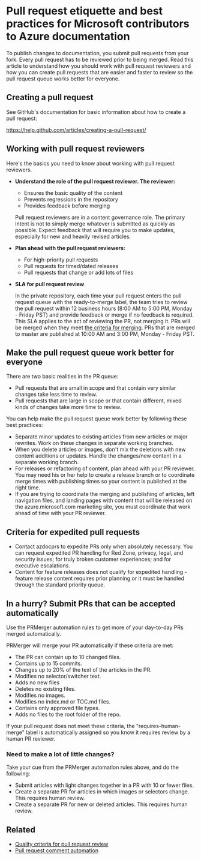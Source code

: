 # Pull request etiquette and best practices for Microsoft contributors to Azure documentation
To publish changes to documentation, you submit pull requests from your fork. Every pull request has to be reviewed prior to being merged. Read this article to understand how you should work with pull request reviewers and how you can create pull requests that are easier and faster to review so the pull request queue works better for everyone.

## Creating a pull request
See GitHub's documentation for basic information about how to create a pull request:

https://help.github.com/articles/creating-a-pull-request/

## Working with pull request reviewers
Here's the basics you need to know about working with pull request reviewers.

* <b>Understand the role of the pull request reviewer. The reviewer:</b>
  
  * Ensures the basic quality of the content
  * Prevents regressions in the repository
  * Provides feedback before merging
  
  Pull request reviewers are in a content governance role. The primary intent is not to simply merge whatever is submitted as quickly as possible. Expect feedback that will require you to make updates, especially for new and heavily revised articles.
* <b>Plan ahead with the pull request reviewers:</b>
  
  * For high-priority pull requests
  * Pull requests for timed/dated releases
  * Pull requests that change or add lots of files
* <b>SLA for pull request review</b>
  
  In the private repository, each time your pull request enters the pull request queue with the ready-to-merge label, the team tries to review the pull request within 12 business hours (8:00 AM to 5:00 PM, Monday - Friday PST) and provide feedback or merge if no feedback is required. This SLA applies to the act of reviewing the PR, not merging it. PRs will be merged when they meet [the criteria for merging](contributor-guide-pr-criteria.md). PRs that are merged to master are published at 10:00 AM and 3:00 PM, Monday - Friday PST.

## Make the pull request queue work better for everyone
There are two basic realities in the PR queue:

* Pull requests that are small in scope and that contain very similar changes take less time to review.
* Pull requests that are large in scope or that contain different, mixed kinds of changes take more time to review.

You can help make the pull request queue work better by following these best practices:

* Separate minor updates to existing articles from new articles or major rewrites. Work on these changes in separate working branches.
* When you delete articles or images, don't mix the deletions with new content additions or updates. Handle the changes/new content in a separate working branch.
* For releases or refactoring of content, plan ahead with your PR reviewer. You may need his or her help to create a release branch or to coordinate merge times with publishing times so your content is published at the right time.
* If you are trying to coordinate the merging and publishing of articles, left navigation files, and landing pages with content that will be released on the azure.microsoft.com marketing site, you must coordinate that work ahead of time with your PR reviewer.

## Criteria for expedited pull requests
* Contact azdocprs to expedite PRs only when absolutely necessary. You can request expedited PR handling for Red Zone, privacy, legal, and security issues; for truly broken customer experiences; and for executive escalations.
* Content for feature releases does not qualify for expedited handling - feature release content requires prior planning or it must be handled through the standard priority queue.

## In a hurry? Submit PRs that can be accepted automatically
Use the PRMerger automation rules to get more of your day-to-day PRs merged automatically.

PRMerger will merge your PR automatically if these criteria are met:

* The PR can contain up to 10 changed files.
* Contains up to 15 commits.
* Changes up to 20% of the text of the articles in the PR.
* Modifies no selector/switcher text.
* Adds no new files
* Deletes no existing files.
* Modifies no images.
* Modifies no index.md or TOC.md files.
* Contains only approved file types.
* Adds no files to the root folder of the repo.

If your pull request does not meet these criteria, the "requires-human-merge" label is automatically assigned so you know it requires review by a human PR reviewer.

### Need to make a lot of little changes?
Take your cue from the PRMerger automation rules above, and do the following:

* Submit articles with light changes together in a PR with 10 or fewer files.
* Create a separate PR for articles in which images or selectors change. This requires human review.
* Create a separate PR for new or deleted articles. This requires human review.

## Related
* [Quality criteria for pull request review](contributor-guide-pr-criteria.md)
* [Pull request comment automation](contributor-guide-pull-request-comments.md)

